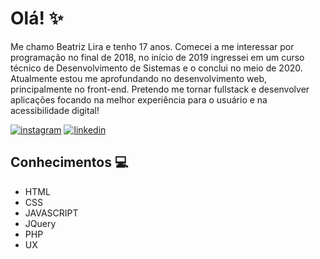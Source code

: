 # Olá! :sparkles:

 Me chamo Beatriz Lira e tenho 17 anos. Comecei a me interessar por programação no final de 2018, no início de 2019 ingressei em um curso técnico de Desenvolvimento de Sistemas e o conclui no meio de 2020. Atualmente estou me aprofundando no desenvolvimento web, principalmente no front-end.
Pretendo me tornar fullstack e desenvolver aplicações focando na melhor experiência para o usuário e na acessibilidade digital!
 
[![instagram](https://img.shields.io/badge/bealirag-%23000000?style=for-the-badge&logo=instagram)](https://www.instagram.com/bealirag) 
[![linkedin](https://img.shields.io/badge/beatrizliragonzaga-%23000000?style=for-the-badge&logo=linkedin)](https://www.linkedin.com/in/beatrizliragonzaga)


<!--
**blirag/blirag** is a ✨ _special_ ✨ repository because its `README.md` (this file) appears on your GitHub profile.
-->

## Conhecimentos 💻
- HTML
- CSS
- JAVASCRIPT
- JQuery
- PHP
- UX




